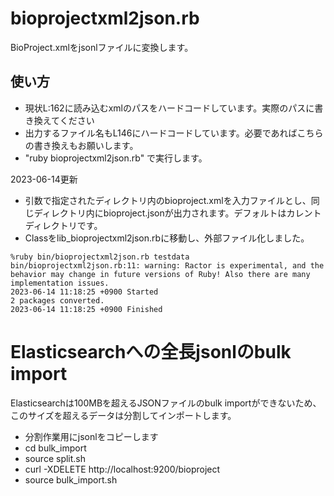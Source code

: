 # bioprojectxml2json.rb

BioProject.xmlをjsonlファイルに変換します。

## 使い方
- 現状L:162に読み込むxmlのパスをハードコードしています。実際のパスに書き換えてください
- 出力するファイル名もL146にハードコードしています。必要であればこちらの書き換えもお願いします。
- "ruby bioprojectxml2json.rb" で実行します。

2023-06-14更新
- 引数で指定されたディレクトリ内のbioproject.xmlを入力ファイルとし、同じディレクトリ内にbioproject.jsonが出力されます。デフォルトはカレントディレクトリです。
- Classをlib_bioprojectxml2json.rbに移動し、外部ファイル化しました。

```
%ruby bin/bioprojectxml2json.rb testdata
bin/bioprojectxml2json.rb:11: warning: Ractor is experimental, and the behavior may change in future versions of Ruby! Also there are many implementation issues.
2023-06-14 11:18:25 +0900 Started
2 packages converted.
2023-06-14 11:18:25 +0900 Finished
```


# Elasticsearchへの全長jsonlのbulk import

Elasticsearchは100MBを超えるJSONファイルのbulk importができないため、このサイズを超えるデータは分割してインポートします。

- 分割作業用にjsonlをコピーします
- cd bulk_import
- source split.sh
- curl -XDELETE http://localhost:9200/bioproject 
- source bulk_import.sh